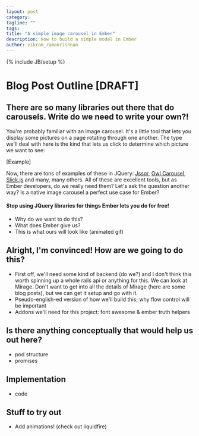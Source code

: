 ```yaml
---
layout: post
category:
tagline: ""
tags:
title: "A simple image carousel in Ember"
description: How to build a simple modal in Ember
author: vikram_ramakrishnan
---
```

{% include JB/setup %}

# Blog Post Outline [DRAFT]

## There are so many libraries out there that do carousels. Write do we need to write your own?!

You're probably familiar with an image carousel. It's a little tool that lets you display some pictures on a page rotating through one another. The type we'll deal with here is the kind that lets us click to determine which picture we want to see:

[Example]

Now, there are tons of examples of these in JQuery: [Jssor](www.jssor.com/), [Owl Carousel](owlgraphic.com/owlcarousel), [Slick.js](http://kenwheeler.github.io/slick/) and many, many others. All of these are excellent tools, but as Ember developers, do we really need them? Let's ask the question another way? Is a native image carousel a perfect use case for Ember?

#### Stop using JQuery libraries for things Ember lets you do for free!

- Why do we want to do this?
- What does Ember give us?
- This is what ours will look like (animated gif)

## Alright, I'm convinced! How are we going to do this?

- First off, we'll need some kind of backend (do we?) and I don't think this worth spinning up a whole rails api or anything for this. We can look at Mirage. Don't want to get into all the details of Mirage (here are some blog posts), but we can get it setup and go with it.
- Pseudo-english-ed version of how we'll build this; why flow control will be important
- Addons we'll need for this project: font awesome & ember truth helpers

## Is there anything conceptually that would help us out here?

- pod structure
- promises

## Implementation

- code

## Stuff to try out

- Add animations! (check out liquidfire)
